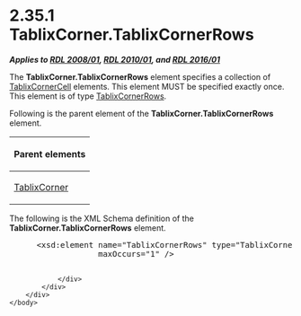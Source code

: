 <html dir="LTR" xmlns:mshelp="http://msdn.microsoft.com/mshelp" xmlns:ddue="http://ddue.schemas.microsoft.com/authoring/2003/5" xmlns:xlink="http://www.w3.org/1999/xlink" xmlns:tool="http://www.microsoft.com/tooltip">
    <head>
        <meta http-equiv="Content-Type" content="text/html; CHARSET=utf-8"></meta>
        <meta name="save" content="history"></meta>
        <title>2.35.1 TablixCorner.TablixCornerRows</title>
        <xml>
            <mshelp:toctitle title="2.35.1 TablixCorner.TablixCornerRows"></mshelp:toctitle>
            <mshelp:rltitle title="[MS-RDL]: TablixCorner.TablixCornerRows"></mshelp:rltitle>
            <mshelp:keyword index="A" term="bb29903a-86c7-439e-9c4e-92fd2892f9d5"></mshelp:keyword>
            <mshelp:attr name="DCSext.ContentType" value="open specification"></mshelp:attr>
            <mshelp:attr name="AssetID" value="bb29903a-86c7-439e-9c4e-92fd2892f9d5"></mshelp:attr>
            <mshelp:attr name="TopicType" value="kbRef"></mshelp:attr>
            <mshelp:attr name="DCSext.Title" value="[MS-RDL]: TablixCorner.TablixCornerRows" />
        </xml>
    </head>
    <body>
        <div id="header">
            <h1 class="heading">2.35.1 TablixCorner.TablixCornerRows</h1>
        </div>
        <div id="mainSection">
            <div id="mainBody">
                <div id="allHistory" class="saveHistory"></div>
                <div id="sectionSection0" class="section" name="collapseableSection">
                    

<p><b><i>Applies to </i></b><a href="1e855f94-4617-47e4-b89e-0856c6cb420f.md"><b><i>RDL 2008/01</i></b></a><b><i>,
</i></b><a href="3428e690-a348-4ec7-8a6a-8efb42d2cdee.md"><b><i>RDL 2010/01</i></b></a><b><i>,
and </i></b><a href="52ce3983-2bfc-4e72-9359-42aaf5fe4509.md"><b><i>RDL 2016/01</i></b></a></p>

<p>The <b>TablixCorner.TablixCornerRows</b> element specifies a
collection of <a href="6cdfb648-977b-4e6a-9316-19e8d45b6c10.md">TablixCornerCell</a>
elements. This element MUST be specified exactly once. This element is of type <a href="948183cc-8964-471a-a0d6-fc19423aeb08.md">TablixCornerRows</a>.</p>

<p>Following is the parent element of the <b>TablixCorner.TablixCornerRows</b>
element.</p>

<table>
 <thead>
  <tr>
   <th>
   <p>Parent elements</p>
   </th>
  </tr>
 </thead>
 <tr>
  <td>
  <p><a href="9512a2e6-b1e9-40f6-845a-41b4bf1bc123.md">TablixCorner</a>
  </p>
  </td>
 </tr>
</table>

<p>The following is the XML Schema definition of the <b>TablixCorner.TablixCornerRows</b>
element.</p>

<dl>
<dd>
<div><pre> &lt;xsd:element name=&quot;TablixCornerRows&quot; type=&quot;TablixCornerRowsType&quot; minOccurs=&quot;1&quot; 
              maxOccurs=&quot;1&quot; /&gt;
  
</pre></div>
</dd></dl>


                </div>
            </div>
        </div>
    </body>
</html>